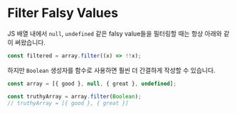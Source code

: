 # Filter Falsy Values

JS 배열 내에서 `null`, `undefined` 같은 falsy value들을 필터링할 때는 항상 아래와 같이 써왔습니다.

```js
const filtered = array.filter((x) => !!x);
```

하지만 `Boolean` 생성자를 함수로 사용하면 훨씬 더 간결하게 작성할 수 있습니다.

```js
const array = [{ good }, null, { great }, undefined];

const truthyArray = array.filter(Boolean);
// truthyArray = [{ good }, { great }]
```

